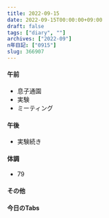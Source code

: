 ```yaml
---
title: 2022-09-15
date: 2022-09-15T00:00:00+09:00
draft: false
tags: ["diary", ""]
archives: ["2022-09"]
n年日記: ["0915"]
slug: 366907
---
```

#### 午前
- 息子通園
- 実験
- ミーティング
#### 午後
- 実験続き
#### 体調
- 79
#### その他
#### 今日のTabs